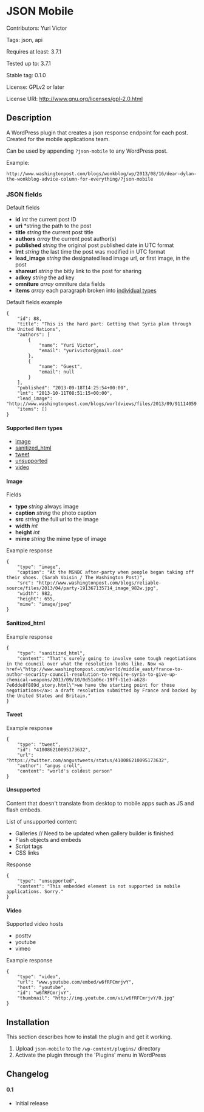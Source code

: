 # JSON Mobile
Contributors: Yuri Victor

Tags: json, api

Requires at least: 3.7.1

Tested up to: 3.7.1

Stable tag: 0.1.0

License: GPLv2 or later

License URI: http://www.gnu.org/licenses/gpl-2.0.html


## Description

A WordPress plugin that creates a json response endpoint for each post. Created for the mobile applications team.

Can be used by appending `?json-mobile` to any WordPress post.

Example:

`http://www.washingtonpost.com/blogs/wonkblog/wp/2013/08/16/dear-dylan-the-wonkblog-advice-column-for-everything/?json-mobile`

### JSON fields

Default fields
* **id** *int* the current post ID
* **uri** *string the path to the post
* **title** *string* the current post title
* **authors** *array* the current post author(s)
* **published** *string* the original post published date in UTC format
* **lmt** *string* the last time the post was modified in UTC format
* **lead_image** *string* the designated lead image url, or first image, in the post
* **shareurl** *string* the bitly link to the post for sharing
* **adkey** *string* the ad key
* **omniture** *array* omniture data fields
* **items** *array* each paragraph broken into [individual types](#supported)

Default fields example
```
{
    "id": 88,
	"title": "This is the hard part: Getting that Syria plan through the United Nations",
	"authors": [
		{
			"name": "Yuri Victor",
			"email": "yurivictor@gmail.com"
		},
		{
			"name": "Guest",
			"email": null
		}
	],
	"published": "2013-09-18T14:25:54+00:00",
	"lmt": "2013-10-11T08:51:15+00:00",
	"lead_image": "http://www.washingtonpost.com/blogs/worldviews/files/2013/09/91114059.jpg",
	"items": []
}
```

#### Supported item types<a name="supported"></a>
* [image](#image)
* [sanitized_html](#html)
* [tweet](#tweet)
* [unsupported](#unsupported)
* [video](#video)

#### Image<a name="image"></a>

Fields
* **type** *string* always image
* **caption** *string* the photo caption
* **src** *string* the full url to the image
* **width** *int*
* **height** *int*
* **mime** *string* the mime type of image

Example response
```
{
	"type": "image",
	"caption": "At the MSNBC after-party when people began taking off their shoes. (Sarah Voisin / The Washington Post)",
	"src": "http://www.washingtonpost.com/blogs/reliable-source/files/2013/04/party-191367135714_image_982w.jpg",
	"width": 982,
	"height": 655,
	"mime": "image/jpeg"
}
```

#### Sanitized_html<a name="tweet"></a>

Example response
```
{
    "type": "sanitized_html",
    "content": "That's surely going to involve some tough negotiations in the council over what the resolution looks like. Now <a href=\"http://www.washingtonpost.com/world/middle_east/france-to-author-security-council-resolution-to-require-syria-to-give-up-chemical-weapons/2013/09/10/0d51a06c-19ff-11e3-a628-7e6dde8f889d_story.html\">we have the starting point for those negotiations</a>: a draft resolution submitted by France and backed by the United States and Britain."
}
```

#### Tweet<a name="tweet"></a>

Example response
```
{
    "type": "tweet",
	"id": "410086210095173632",
	"url": "https://twitter.com/angustweets/status/410086210095173632",
	"author": "angus croll",
	"content": "world's coldest person"
}
```

#### Unsupported<a name="unsupported"></a>

Content that doesn't translate from desktop to mobile apps such as JS and flash embeds.

List of unsupported content:
* Galleries // Need to be updated when gallery builder is finished
* Flash objects and embeds
* Script tags
* CSS links

Response
```
{
	"type": "unsupported",
	"content": "This embedded element is not supported in mobile applications. Sorry."
}
```

#### Video<a name="video"></a>

Supported video hosts
* posttv
* youtube
* vimeo

Example response
```
{
    "type": "video",
    "url": "www.youtube.com/embed/w6fRFCmrjvY",
    "host": "youtube",
    "id": "w6fRFCmrjvY",
    "thumbnail": "http://img.youtube.com/vi/w6fRFCmrjvY/0.jpg"
}
```

## Installation

This section describes how to install the plugin and get it working.

1. Upload `json-mobile` to the `/wp-content/plugins/` directory
2. Activate the plugin through the 'Plugins' menu in WordPress

## Changelog

#### 0.1 ####
* Initial release
